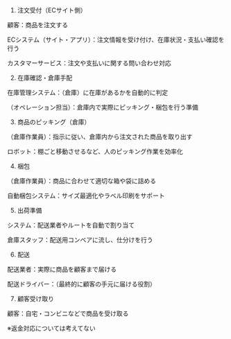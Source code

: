 1. 注文受付（ECサイト側）

顧客：商品を注文する

ECシステム（サイト・アプリ）：注文情報を受け付け、在庫状況・支払い確認を行う

カスタマーサービス：注文や支払いに関する問い合わせ対応

2. 在庫確認・倉庫手配

在庫管理システム：（倉庫）に在庫があるかを自動的に判定

（オペレーション担当）：倉庫内で実際にピッキング・梱包を行う準備

3. 商品のピッキング（倉庫）

（倉庫作業員）：指示に従い、倉庫内から注文された商品を取り出す

ロボット：棚ごと移動させるなど、人のピッキング作業を効率化

4. 梱包

（倉庫作業員）：商品に合わせて適切な箱や袋に詰める

自動梱包システム：サイズ最適化やラベル印刷をサポート

5. 出荷準備

システム：配送業者やルートを自動で割り当て

倉庫スタッフ：配送用コンベアに流し、仕分けを行う

6. 配送

配送業者：実際に商品を顧客まで届ける

配送ドライバー：（最終的に顧客の手元に届ける役割）

7. 顧客受け取り

顧客：自宅・コンビニなどで商品を受け取る

※返金対応については考えてない
